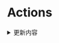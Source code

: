 # Actions


<details> 
    <summary>更新内容</summary>

- [QiuChenlyOpenSource/QQFlacMusicDownloader](https://github.com/QiuChenlyOpenSource/QQFlacMusicDownloader) (Updated: deb5f564e8c2371ff3a5b5ee0d1de1cc95736e82)
- [tailscale/tailscale](https://github.com/tailscale/tailscale) (Updated: b104688e04797162fb854eb42158f983d05dc6cc)
- [vvbbnn00/WARP-Clash-API](https://github.com/vvbbnn00/WARP-Clash-API) (Updated: 1f780e89f33210507683dbb1233719fcf0e19da6)
- [jhao104/proxy_pool](https://github.com/jhao104/proxy_pool) (Updated: f8b9575f7f50edc36efa60f56b46deab4c212972)

</details>
